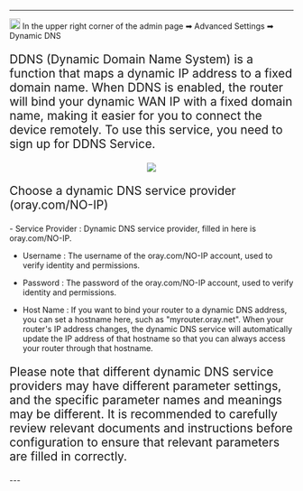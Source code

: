 <style>
    .text {
        font-size: 21px; 
    }
</style>
---
<img src="/images/weizhi01.png" width="19" height="19">&nbsp;In the upper right corner of the admin page ➡ Advanced Settings  ➡ Dynamic DNS
<p class="text">
DDNS (Dynamic Domain Name System) is a function that maps a dynamic IP address to a fixed domain name. When DDNS is enabled, the router will bind your dynamic WAN IP with a fixed domain name, making it easier for you to connect the device remotely. To use this service, you need to sign up for DDNS Service.
</p>
<div style="text-align: center;">
    <img class="boxshadow" src="/images/dns.png">
</div>
<p class="text">
Choose a dynamic DNS service provider (oray.com/NO-IP)
</p>
- Service Provider : Dynamic DNS service provider, filled in here is oray.com/NO-IP.

- Username : The username of the oray.com/NO-IP account, used to verify identity and permissions.

- Password : The password of the oray.com/NO-IP account, used to verify identity and permissions.

- Host Name : If you want to bind your router to a dynamic DNS address, you can set a hostname here, such as "myrouter.oray.net". When your router's IP address changes, the dynamic DNS service will automatically update the IP address of that hostname so that you can always access your router through that hostname.

<p class="text">
Please note that different dynamic DNS service providers may have different parameter settings, and the specific parameter names and meanings may be different. It is recommended to carefully review relevant documents and instructions before configuration to ensure that relevant parameters are filled in correctly.
</p>
---